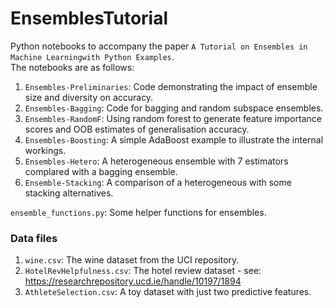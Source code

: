 # EnsemblesTutorial
Python notebooks to accompany the paper `A Tutorial on Ensembles in Machine Learningwith Python Examples`.  
The notebooks are as follows:  
1. `Ensembles-Preliminaries`: Code demonstrating the impact of ensemble size and diversity on accuracy.
2. `Ensembles-Bagging`: Code for bagging and random subspace ensembles.
3. `Ensembles-RandomF`: Using random forest to generate feature importance scores and OOB estimates of generalisation accuracy.
4. `Ensembles-Boosting`: A simple AdaBoost example to illustrate the internal workings.
5. `Ensembles-Hetero`: A heterogeneous ensemble with 7 estimators complared with a bagging ensemble.
6. `Ensemble-Stacking`: A comparison of a heterogeneous with some stacking alternatives.

`ensemble_functions.py`: Some helper functions for ensembles.

### Data files
1. `wine.csv`: The wine dataset from the UCI repository.
2. `HotelRevHelpfulness.csv`: The hotel review dataset - see: https://researchrepository.ucd.ie/handle/10197/1894
3. `AthleteSelection.csv`: A toy dataset with just two predictive features.
